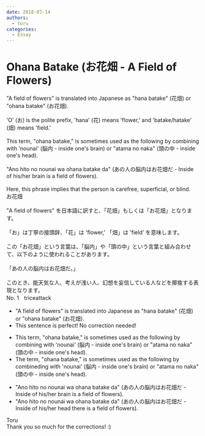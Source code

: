 ```yaml
---
date: 2018-07-14
authors:
  - toru
categories:
  - Essay
---
```


<h1 id="subject_show">Ohana Batake (お花畑 - A Field of Flowers)</h1>
<div class="date" hidden>Jul 14, 2018 20:35</div>
<div id="post"><div id="body_show_ori">
"A field of flowers" is translated into Japanese as "hana batake" (花畑) or "ohana batake" (お花畑).<br/><br/>'O' (お) is the polite prefix, 'hana' (花) means 'flower,' and 'batake/hatake' (畑) means 'field.'<br/><br/>This term, "ohana batake," is sometimes used as the following by combining with 'nounai' (脳内 - inside one's brain) or "atama no naka" (頭の中 - inside one's head).<br/><br/>"Ano hito no nounai wa ohana batake da" (あの人の脳内はお花畑だ - Inside of his/her brain is a field of flowers).<br/><br/>Here, this phrase implies that the person is carefree, superficial, or blind.
</div></div>

<!-- more -->

<div id="post_ja"><div id="body_show_mo">
お花畑<br/><br/>"A field of flowers" を日本語に訳すと、「花畑」もしくは「お花畑」となります。<br/><br/>「お」は丁寧の接頭辞、「花」は 'flower,' 「畑」は 'field' を意味します。<br/><br/>この「お花畑」という言葉は、「脳内」や「頭の中」という言葉と組み合わせて、以下のように使われることがあります。<br/><br/>「あの人の脳内はお花畑だ。」<br/><br/>このとき、能天気な人、考えが浅い人、幻想を妄信している人などを揶揄する表現となります。
</div></div>
<div id="block"><div class="first_name"> No. 1　<span class="just_name">triceattack</span></div><div id="block2">
<ul class="correction_field">
<li class="incorrect">"A field of flowers" is translated into Japanese as "hana batake" (花畑) or "ohana batake" (お花畑).</li>
<li class="corrected perfect">This sentence is perfect! No correction needed!</li>
</ul>
<ul class="correction_field">
<li class="incorrect">This term, "ohana batake," is sometimes used as the following by combining with 'nounai' (脳内 - inside one's brain) or "atama no naka" (頭の中 - inside one's head).</li>
<li class="corrected correct">
<span class="f_blue">The</span> term<span class="sline">,</span> "ohana batake<span class="sline">,</span>" is sometimes <span class="sline">used as the following by</span> combin<span class="f_blue">ed</span><span class="sline">ing</span> with 'nounai' (脳内 - inside one's brain) or "atama no naka" (頭の中 - inside one's head).
</li>
</ul>
<ul class="correction_field">
<li class="incorrect">"Ano hito no nounai wa ohana batake da" (あの人の脳内はお花畑だ - Inside of his/her brain is a field of flowers).</li>
<li class="corrected correct">
"Ano hito no nounai wa ohana batake da" (あの人の脳内はお花畑だ - Inside of his/her <span class="f_blue">head</span> <span class="f_blue">there</span> is a field of flowers).
</li>
</ul>
</div><div class="name"><span class="just_name">Toru</span><br>
Thank you so much for the corrections! :)
</div>
</div>
